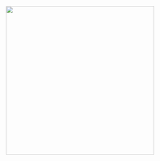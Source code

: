 <div id="header" align="center">
 <img src="https://media.giphy.com/media/TFPdmm3rdzeZ0kP3zG/giphy.gif" width="400"/>
</div>


